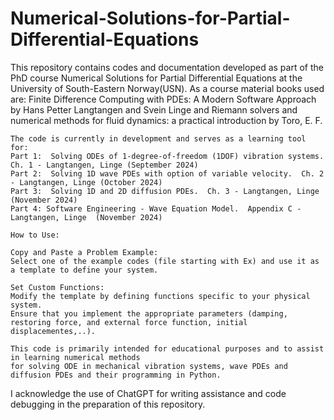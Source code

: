 # Numerical-Solutions-for-Partial-Differential-Equations

This repository contains codes and documentation developed as part of the PhD course Numerical Solutions for Partial Differential Equations at the University of South-Eastern Norway(USN).
As a course material books used are: Finite Difference Computing with PDEs: A Modern Software Approach by Hans Petter Langtangen and Svein Linge and 
Riemann solvers and numerical methods for fluid dynamics: a practical introduction by Toro, E. F.


    The code is currently in development and serves as a learning tool for:
    Part 1:  Solving ODEs of 1-degree-of-freedom (1DOF) vibration systems. Ch. 1 - Langtangen, Linge (September 2024)
    Part 2:  Solving 1D wave PDEs with option of variable velocity.  Ch. 2 - Langtangen, Linge (October 2024)
    Part 3:  Solving 1D and 2D diffusion PDEs.  Ch. 3 - Langtangen, Linge (November 2024)
    Part 4: Software Engineering - Wave Equation Model.  Appendix C - Langtangen, Linge  (November 2024)
     
    How to Use:
    
    Copy and Paste a Problem Example:
    Select one of the example codes (file starting with Ex) and use it as a template to define your system.
    
    Set Custom Functions:
    Modify the template by defining functions specific to your physical system. 
    Ensure that you implement the appropriate parameters (damping, restoring force, and external force function, initial displacementes,..).
    
    This code is primarily intended for educational purposes and to assist in learning numerical methods 
    for solving ODE in mechanical vibration systems, wave PDEs and diffusion PDEs and their programming in Python.

I acknowledge the use of ChatGPT for writing assistance and code debugging in the preparation of this repository.

